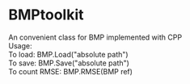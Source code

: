 # BMPtoolkit
An convenient class for BMP implemented with CPP  
Usage:  
To load:  BMP.Load("absolute path")  
To save:  BMP.Save("absolute path")  
To count RMSE:  BMP.RMSE(BMP ref)
